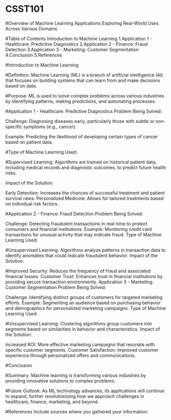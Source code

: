 # CSST101

#Overview of Machine Learning Applications
Exploring Real-World Uses Across Various Domains

#Table of Contents
Introduction to Machine Learning
1.Application 1 - Healthcare: Predictive Diagnostics
2.Application 2 - Finance: Fraud Detection
3.Application 3 - Marketing: Customer Segmentation
4.Conclusion
5.References

#Introduction to Machine Learning

#Definition:
Machine Learning (ML) is a branch of artificial intelligence (AI) that focuses on building systems that can learn from and make decisions based on data.

#Purpose:
ML is used to solve complex problems across various industries by identifying patterns, making predictions, and automating processes.

#Application 1 - Healthcare: Predictive Diagnostics
Problem Being Solved:

Challenge: Diagnosing diseases early, particularly those with subtle or non-specific symptoms (e.g., cancer).

Example: Predicting the likelihood of developing certain types of cancer based on patient data.

#Type of Machine Learning Used:

#Supervised Learning: Algorithms are trained on historical patient data, including medical records and diagnostic outcomes, to predict future health risks.

Impact of the Solution:

Early Detection: Increases the chances of successful treatment and patient survival rates.
Personalized Medicine: Allows for tailored treatments based on individual risk factors.

#Application 2 - Finance: Fraud Detection
Problem Being Solved:

Challenge: Detecting fraudulent transactions in real-time to protect consumers and financial institutions.
Example: Monitoring credit card transactions for unusual activity that may indicate fraud.
Type of Machine Learning Used:

#Unsupervised Learning: Algorithms analyze patterns in transaction data to identify anomalies that could indicate fraudulent behavior.
Impact of the Solution:

#Improved Security: Reduces the frequency of fraud and associated financial losses.
Customer Trust: Enhances trust in financial institutions by providing secure transaction environments.
Application 3 - Marketing: Customer Segmentation
Problem Being Solved:

Challenge: Identifying distinct groups of customers for targeted marketing efforts.
Example: Segmenting an audience based on purchasing behavior and demographics for personalized marketing campaigns.
Type of Machine Learning Used:

#Unsupervised Learning: Clustering algorithms group customers into segments based on similarities in behavior and characteristics.
Impact of the Solution:

Increased ROI: More effective marketing campaigns that resonate with specific customer segments.
Customer Satisfaction: Improved customer experience through personalized offers and communications.

#Conclusion

#Summary:
Machine learning is transforming various industries by providing innovative solutions to complex problems.

#Future Outlook:
As ML technology advances, its applications will continue to expand, further revolutionizing how we approach challenges in healthcare, finance, marketing, and beyond.

#References
Include sources where you gathered your information.
